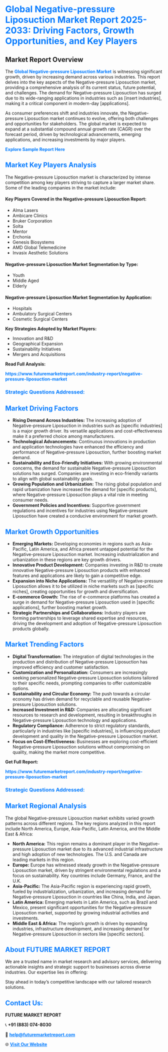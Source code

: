 <h1 style="color: #007BFF;">Global Negative-pressure Liposuction Market Report 2025-2033: Driving Factors, Growth Opportunities, and Key Players</h1>

<section id="overview">
<h2>Market Report Overview</h2>
<p>The <a href="https://www.futuremarketreport.com/industry-report/negative-pressure-liposuction-market" style="color: #007BFF; text-decoration: none;"><strong>Global Negative-pressure Liposuction Market</strong></a> is witnessing significant growth, driven by increasing demand across various industries. This report delves into the key aspects of the Negative-pressure Liposuction market, providing a comprehensive analysis of its current status, future potential, and challenges. The demand for Negative-pressure Liposuction has surged due to its wide-ranging applications in industries such as [insert industries], making it a critical component in modern-day [applications].</p>
<p>As consumer preferences shift and industries innovate, the Negative-pressure Liposuction market continues to evolve, offering both challenges and opportunities for stakeholders. The global market is expected to expand at a substantial compound annual growth rate (CAGR) over the forecast period, driven by technological advancements, emerging applications, and increasing investments by major players.</p>
</section>

<section id="overview">
<p><a href="https://www.futuremarketreport.com/request-sample/reportId=59113" style="color: #007BFF; text-decoration: none;"><strong>Explore Sample Report Here</strong></a></p>
</section>

<section id="key-players">
<h2 style="color: #007BFF;">Market Key Players Analysis</h2>
<p>The Negative-pressure Liposuction market is characterized by intense competition among key players striving to capture a larger market share. Some of the leading companies in the market include:</p>
<h4>Key Players Covered in the Negative-pressure Liposuction Report:</h4>
<ul><li>Alma Lasers</li><li>Ambicare Clinics</li><li>Bruker Corporation</li><li>Solta</li><li>Mentor</li><li>Erchonia</li><li>Genesis Biosystems</li><li>AMD Global Telemedicine</li><li>Invasix Aesthetic Solutions</li></ul>
<h4>Negative-pressure Liposuction Market Segmentation by Type:</h4>
<ul><li>Youth</li><li>Middle Aged</li><li>Elderly</li></ul>

<h4>Negative-pressure Liposuction Market Segmentation by Application:</h4>
<ul><li>Hospitals</li><li>Ambulatory Surgical Centers</li><li>Cosmetic Surgical Centers</li></ul>
<p><strong>Key Strategies Adopted by Market Players:</strong></p>
<ul>
<li>Innovation and R&D</li>
<li>Geographical Expansion</li>
<li>Sustainability Initiatives</li>
<li>Mergers and Acquisitions</li>
</ul>
</section>

<section>
<p><strong>Read Full Analysis: </strong></p><a href="https://www.futuremarketreport.com/industry-report/negative-pressure-liposuction-market" style="color: #007BFF; text-decoration: none;"><strong>https://www.futuremarketreport.com/industry-report/negative-pressure-liposuction-market</strong></a>
<h3 style="color: #007BFF;">Strategic Questions Addressed:</h3>
</section>

<section id="driving-factors">
<h2 style="color: #007BFF;">Market Driving Factors</h2>
<ul>
<li><strong>Rising Demand Across Industries:</strong> The increasing adoption of Negative-pressure Liposuction in industries such as [specific industries] is a major growth driver. Its versatile applications and cost-effectiveness make it a preferred choice among manufacturers.</li>
<li><strong>Technological Advancements:</strong> Continuous innovations in production and application technologies have enhanced the efficiency and performance of Negative-pressure Liposuction, further boosting market demand.</li>
<li><strong>Sustainability and Eco-Friendly Initiatives:</strong> With growing environmental concerns, the demand for sustainable Negative-pressure Liposuction solutions has surged. Companies are investing in eco-friendly variants to align with global sustainability goals.</li>
<li><strong>Growing Population and Urbanization:</strong> The rising global population and rapid urbanization have increased the demand for [specific products], where Negative-pressure Liposuction plays a vital role in meeting consumer needs.</li>
<li><strong>Government Policies and Incentives:</strong> Supportive government regulations and incentives for industries using Negative-pressure Liposuction have created a conducive environment for market growth.</li>
</ul>
</section>

<section id="growth-opportunities">
<h2 style="color: #007BFF;">Market Growth Opportunities</h2>
<ul>
<li><strong>Emerging Markets:</strong> Developing economies in regions such as Asia-Pacific, Latin America, and Africa present untapped potential for the Negative-pressure Liposuction market. Increasing industrialization and urbanization in these regions are key growth drivers.</li>
<li><strong>Innovative Product Development:</strong> Companies investing in R&D to create innovative Negative-pressure Liposuction products with enhanced features and applications are likely to gain a competitive edge.</li>
<li><strong>Expansion into Niche Applications:</strong> The versatility of Negative-pressure Liposuction allows it to be utilized in niche markets such as [specific niches], creating opportunities for growth and diversification.</li>
<li><strong>E-commerce Growth:</strong> The rise of e-commerce platforms has created a surge in demand for Negative-pressure Liposuction used in [specific applications], further boosting market growth.</li>
<li><strong>Strategic Partnerships and Collaborations:</strong> Industry players are forming partnerships to leverage shared expertise and resources, driving the development and adoption of Negative-pressure Liposuction products globally.</li>
</ul>
</section>

<section id="trending-factors">
<h2 style="color: #007BFF;">Market Trending Factors</h2>
<ul>
<li><strong>Digital Transformation:</strong> The integration of digital technologies in the production and distribution of Negative-pressure Liposuction has improved efficiency and customer satisfaction.</li>
<li><strong>Customization and Personalization:</strong> Consumers are increasingly seeking personalized Negative-pressure Liposuction solutions tailored to their specific needs, prompting companies to offer customizable options.</li>
<li><strong>Sustainability and Circular Economy:</strong> The push towards a circular economy has driven demand for recyclable and reusable Negative-pressure Liposuction solutions.</li>
<li><strong>Increased Investment in R&D:</strong> Companies are allocating significant resources to research and development, resulting in breakthroughs in Negative-pressure Liposuction technology and applications.</li>
<li><strong>Regulatory Compliance:</strong> Adherence to strict regulatory standards, particularly in industries like [specific industries], is influencing product development and quality in the Negative-pressure Liposuction market.</li>
<li><strong>Focus on Cost-Effectiveness:</strong> Businesses are exploring cost-efficient Negative-pressure Liposuction solutions without compromising on quality, making the market more competitive.</li>
</ul>
</section>

<section>
<p><strong>Get Full Report: </strong></p><a href="https://www.futuremarketreport.com/industry-report/negative-pressure-liposuction-market" style="color: #007BFF; text-decoration: none;"><strong>https://www.futuremarketreport.com/industry-report/negative-pressure-liposuction-market</strong></a>
<h3 style="color: #007BFF;">Strategic Questions Addressed:</h3>
</section>


<section id="regional-analysis">
<h2 style="color: #007BFF;">Market Regional Analysis</h2>
<p>The global Negative-pressure Liposuction market exhibits varied growth patterns across different regions. The key regions analyzed in this report include North America, Europe, Asia-Pacific, Latin America, and the Middle East & Africa:</p>
<ul>
<li><strong>North America:</strong> This region remains a dominant player in the Negative-pressure Liposuction market due to its advanced industrial infrastructure and high adoption of new technologies. The U.S. and Canada are leading markets in this region.</li>
<li><strong>Europe:</strong> Europe has witnessed steady growth in the Negative-pressure Liposuction market, driven by stringent environmental regulations and a focus on sustainability. Key countries include Germany, France, and the U.K.</li>
<li><strong>Asia-Pacific:</strong> The Asia-Pacific region is experiencing rapid growth, fueled by industrialization, urbanization, and increasing demand for Negative-pressure Liposuction in countries like China, India, and Japan.</li>
<li><strong>Latin America:</strong> Emerging markets in Latin America, such as Brazil and Mexico, present significant opportunities for the Negative-pressure Liposuction market, supported by growing industrial activities and investments.</li>
<li><strong>Middle East & Africa:</strong> The region’s growth is driven by expanding industries, infrastructure development, and increasing demand for Negative-pressure Liposuction in sectors like [specific sectors].</li>
</ul>
</section>

<footer>
<h2 style="color: #007BFF;">About FUTURE MARKET REPORT</h2>
<p>We are a trusted name in market research and advisory services, delivering actionable insights and strategic support to businesses across diverse industries. Our expertise lies in offering:</p>

<p>Stay ahead in today’s competitive landscape with our tailored research solutions.</p>

<h2 style="color: #007BFF;">Contact Us:</h2>
<p><strong>FUTURE MARKET REPORT</strong></p>
<p>📞 <strong>+91 (883) 074-8030</strong></p>
<p>📧 <strong><a href="mailto:help@futuremarketreport.com" style="color: #007BFF;">help@futuremarketreport.com</a></strong></p>
<p>🌐 <strong><a href="https://www.futuremarketreport.com/" style="color: #007BFF;">Visit Our Website</a></strong></p>
</footer>